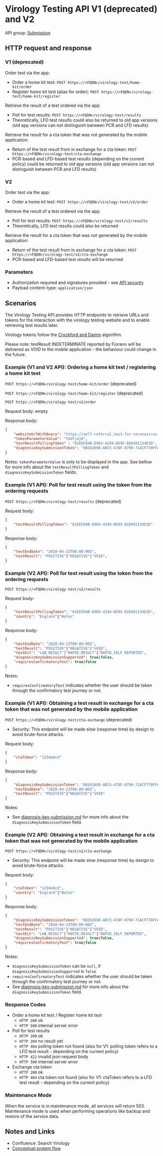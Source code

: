 # Virology Testing API V1 (deprecated) and V2

API group: [Submission](../guidebook.md#system-apis-and-interfaces)

## HTTP request and response

### V1 (deprecated)

Order test via the app:
- Order a home kit test: ```POST https://<FQDN>/virology-test/home-kit/order```
- Register home kit test (alias for order): ```POST https://<FQDN>/virology-test/home-kit/register``` 

Retrieve the result of a test ordered via the app:
- Poll for test results: ```POST https://<FQDN>/virology-test/results```
- Theoretically, LFD test results could also be returned to old app versions (old app versions can not distinguish between PCR and LFD results)
  
Retrieve the result for a cta token that was not generated by the mobile application:
- Return of the test result from in exchange for a cta token: ```POST https://<FQDN>/virology-test/cta-exchange```
- PCR-based and LFD-based test results (depending on the current policy) could be returned to old app versions (old app versions can not distinguish between PCR and LFD results)

### V2

Order test via the app:
- Order a home kit test: ```POST https://<FQDN>/virology-test/v2/order```

Retrieve the result of a test ordered via the app:
- Poll for test results: ```POST https://<FQDN>/virology-test/v2/results```
- Theoretically, LFD test results could also be returned
  
Retrieve the result for a cta token that was not generated by the mobile application:
- Return of the test result from in exchange for a cta token: ```POST https://<FQDN>/virology-test/v2/cta-exchange```
- PCR-based and LFD-based test results will be returned

### Parameters

- Authorization required and signatures provided - see [API security](./security.md)
- Payload content-type: ```application/json```

## Scenarios

The Virology Testing API provides HTTP endpoints to retrieve URLs and tokens for the interaction with the virology testing website and to enable retrieving test results later.

Virology tokens follow the [Crockford and Damm](../../design/details/crockford-damm.md) algorithm.

Please note: testResult INDETERMINATE reported by Fiorano will be delivered as VOID to the mobile application - the behaviour could change in the future.

### Example (V1 and V2 API): Ordering a home kit test / registering a home kit test

```POST https://<FQDN>/virology-test/home-kit/order``` (deprecated)

```POST https://<FQDN>/virology-test/home-kit/register``` (deprecated)

```POST https://<FQDN>/virology-test/v2/order```

Request body: empty

Response body:
```json
{
    "websiteUrlWithQuery": "https://self-referral.test-for-coronavirus.service.gov.uk/cta-start?ctaToken=tbdfjaj0",
    "tokenParameterValue": "tbdfjaj0",
    "testResultPollingToken" : "61EEFD4B-E903-4294-B595-B1D491134E3D",
    "diagnosisKeySubmissionToken": "6B162698-ADC5-47AF-8790-71ACF770FFAF" 
}
```
Notes: `tokenParameterValue` is only to be displayed in the app. See bellow for more info about the `testResultPollingToken` and `diagnosisKeySubmissionToken` fields. 

### Example (V1 API): Poll for test result using the token from the ordering requests

```POST https://<FQDN>/virology-test/results``` (deprecated)

Request body:
```json
{
    "testResultPollingToken": "61EEFD4B-E903-4294-B595-B1D491134E3D"
}
```

Response body:
```json
{
    "testEndDate": "2020-04-23T00:00:00Z",
    "testResult": "POSITIVE"|"NEGATIVE"|"VOID",
}
```

### Example (V2 API): Poll for test result using the token from the ordering requests

```POST https://<FQDN>/virology-test/v2/results```

Request body:
```json
{
    "testResultPollingToken": "61EEFD4B-E903-4294-B595-B1D491134E3D",
    "country": "England"|"Wales"
}
```

Response body:
```json
{
    "testEndDate": "2020-04-23T00:00:00Z",
    "testResult": "POSITIVE"|"NEGATIVE"|"VOID",
    "testKit": "LAB_RESULT"|"RAPID_RESULT"|"RAPID_SELF_REPORTED",
    "diagnosisKeySubmissionSupported": true|false,
    "requiresConfirmatoryTest": true|false
}
```
Notes: 
- `requiresConfirmatoryTest` indicates whether the user should be taken through the confirmatory test journey or not.

### Example (V1 API): Obtaining a test result in exchange for a cta token that was not generated by the mobile application

```POST https://<FQDN>/virology-test/cta-exchange``` (deprecated)

- Security: This endpoint will be made slow (response time) by design to avoid brute-force attacks.

Request body:
```json
{
    "ctaToken": "1234abcd"
}
```

Response body:
```json
{
    "diagnosisKeySubmissionToken": "6B162698-ADC5-47AF-8790-71ACF770FFAF",
    "testEndDate": "2020-04-23T00:00:00Z",
    "testResult": "POSITIVE"|"NEGATIVE"|"VOID"
}
```

Notes: 
- See [diagnosis-key-submission.md](diagnosis-key-submission.md) for more info about the `diagnosisKeySubmissionToken` field.

### Example (V2 API): Obtaining a test result in exchange for a cta token that was not generated by the mobile application

```POST https://<FQDN>/virology-test/v2/cta-exchange```

- Security: This endpoint will be made slow (response time) by design to avoid brute-force attacks.

Request body:
```json
{
    "ctaToken": "1234abcd",
    "country": "England"|"Wales"
}
```

Response body:
```json
{
    "diagnosisKeySubmissionToken": "6B162698-ADC5-47AF-8790-71ACF770FFAF"|null,
    "testEndDate": "2020-04-23T00:00:00Z",
    "testResult": "POSITIVE"|"NEGATIVE"|"VOID",
    "testKit": "LAB_RESULT"|"RAPID_RESULT"|"RAPID_SELF_REPORTED",
    "diagnosisKeySubmissionSupported": true|false,
    "requiresConfirmatoryTest": true|false
}
```

Notes: 
- `diagnosisKeySubmissionToken` can be `null`, if `diagnosisKeySubmissionSupported` is `false`
- `requiresConfirmatoryTest` indicates whether the user should be taken through the confirmatory test journey or not.
- See [diagnosis-key-submission.md](diagnosis-key-submission.md) for more info about the `diagnosisKeySubmissionToken` field.

### Response Codes

- Order a home kit test / Register home kit test
  - `HTTP 200` ok
  - `HTTP 500` internal server error
- Poll for test results
  - `HTTP 200` ok
  - `HTTP 204` no result yet
  - `HTTP 404` polling token not found (also for V1: polling token refers to a LFD test result - depending on the current policy)
  - `HTTP 422` invalid json request body
  - `HTTP 500` internal server error
- Exchange cta token
  - `HTTP 200` ok
  - `HTTP 404` cta token not found (also  for V1: ctaToken refers to a LFD test result - depending on the current policy)

### Maintenance Mode

When the service is in maintenance mode, all services will return 503. Maintenance mode is used when performing operations like backup and restore of the service data.

## Notes and Links

- Confluence: Search Virology
- [Conceptual system flow](../../architecture/drafts/ag-architecture-guidebook-v4.md#system-flow-request-virology-testing-and-get-result-using-a-temporary-token)
